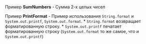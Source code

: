 Пример **SumNumbers** - Сумма 2-х целых чисел

Пример **PrintFormat** - Пример использования `String.format` и `System.out.printf`, `System.out.format`. 
      * `String.format` возвращает форматированную строку.
      * `System.out.printf` печатает форматированную строку (`System.out.format` то же самое, что и `System.out.printf`)
